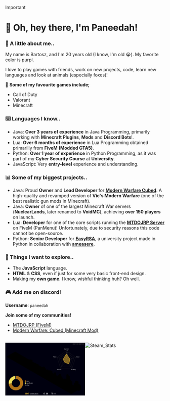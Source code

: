 > [!IMPORTANT]
>
> # 🚀 Oh, hey there, I'm Paneedah!
> 
> ### 💬 A little about me..
> My name is Bartosz, and I'm 20 years old (I know, I'm old 😭). My favorite color is purpl.
>
> I love to play games with friends, work on new projects, code, learn new languages and look at animals (especially foxes)!
>
> 👾 **Some of my favourite games include;**
> - Call of Duty
> - Valorant
> - Minecraft
>
> ### ⌨️ Languages I know..
> - Java: **Over 3 years of experience** in Java Programming, primarily working with **Minecraft Plugins**, **Mods** and **Discord Bots**!.
> - Lua: **Over 6 months of experience** in Lua Programming obtained primarilly from **FiveM (Modded GTA5)**.
> - Python: **Over 1 year of experience** in Python Programming, as it was part of my **Cyber Security Course** at **University**.
> - JavaScript: Very **entry-level** experience and understanding.
>
> ### 📊 Some of my biggest projects..
> - Java: Proud **Owner** and **Lead Developer** for **[Modern Warfare Cubed](https://github.com/Cubed-Development/Modern-Warfare-Cubed)**. A high-quality and revamped version of **Vic's Modern Warfare** (one of the best realistic gun mods in Minecraft).
> - Java: **Owner** of one of the largest Minecraft War servers (**NuclearLands**, later renamed to **VoidMC**), achieving **over 150 players** on launch.
> - Lua: **Developer** for one of the core scripts running the **[MTDOJRP Server](https://docs.mtdojrp.org/docs/intro)** on FiveM (PanMenu)! Unfortunately, due to security reasons this code cannot be open-source.
> - Python: **Senior Developer** for **[EasyRSA](https://github.com/ameasere/EasyRSA)**, a university project made in Python in collaboration with **[ameasere](https://github.com/ameasere)**.
>
> ### 📌 Things I want to explore..
> - The **JavaScript** language.
> - **HTML** & **CSS**, even if just for some very basic front-end design.
> - Making my **own game**. I know, wishful thinking huh? Oh well.
>
> ### 🎮 Add me on discord!
> **Username**: `paneedah`
>
> **Join some of my communities!**
> - [MTDOJRP (FiveM)](https://discord.gg/fSeVb6tDez)
> - [Modern Warfare: Cubed (Minecraft Mod)](https://discord.gg/FxmrYg2eny)

<br>
<div>
  <img src="https://raw.githubusercontent.com/Paneedah/Paneedah/414e9741a1c9a07f257855ebeee53fc4d248e22a/profile-3d-contrib/profile-night-rainbow.svg" alt="Commit_Stats" style="float: left;  width: 50%; max-height: 35%">
  <img src="https://steam-stat.vercel.app/api?profileName=Paneedah" alt="Steam_Stats" style="float: left; width: 47%; max-height: 35%">
</div>
